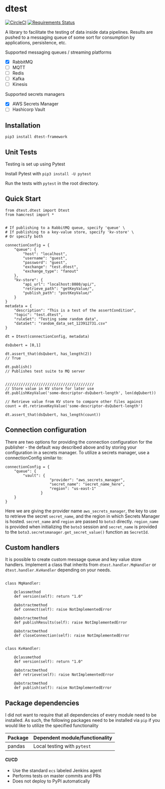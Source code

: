 # dtest

[![CircleCI](https://circleci.com/gh/sjensen85/dtest/tree/master.svg?style=svg)](https://circleci.com/gh/sjensen85/dtest/tree/master)
[![Requirements Status](https://requires.io/github/sjensen85/dtest/requirements.svg?branch=master)](https://requires.io/github/sjensen85/dtest/requirements/?branch=master)

A library to facilitate the testing of data inside data pipelines. Results are pushed to a messaging queue of some sort for consumption by applications, persistence, etc.

Supported messaging queues / streaming platforms

- [x] RabbitMQ
- [ ] MQTT
- [ ] Redis
- [ ] Kafka
- [ ] Kinesis

Supported secrets managers

- [x] AWS Secrets Manager
- [ ] Hashicorp Vault

## Installation

`pip3 install dtest-framework`

## Unit Tests

Testing is set up using Pytest

Install Pytest with `pip3 install -U pytest`

Run the tests with `pytest` in the root directory.

## Quick Start

```
from dtest.dtest import Dtest
from hamcrest import *


# If publishing to a RabbitMQ queue, specify 'queue' \
# If publishing to a key-value store, specify 'kv-store' \
# Or specify both

connectionConfig = {
    "queue": {
        "host": "localhost",
        "username": "guest",
        "password": "guest",
        "exchange": "test.dtest",
        "exchange_type": "fanout"
    },
    "kv-store": {
        "api_url": "localhost:8080/api/",
        "retrieve_path": "getKeyValue/",
        "publish_path": "postKeyValue/"
    }
}
metadata = {
    "description": "This is a test of the assertCondition",
    "topic": "test.dtest",
    "ruleSet": "Testing some random data",
    "dataSet": "random_data_set_123912731.csv"
}

dt = Dtest(connectionConfig, metadata)

dsQubert = [0,1]

dt.assert_that(dsQubert, has_length(2))
// True

dt.publish()
// Publishes test suite to MQ server


////////////////////////////////////////
// Store value in KV store for later use
dt.publishKeyValue('some-descriptor-dsQubert-length', len(dqQubert))

// Retrieve value from KV store to compare other files against
count = dt.retrieveKeyValue('some-descriptor-dsQubert-length')

dt.assert_that(dsQubert, has_length(count))
```

## Connection configuration

There are two options for providing the connection configuration for the publisher - the default way described above and by storing your configuration in a secrets manager. To utilize a secrets manager, use a connectionConfig similar to:

```
connectionConfig = {
    "queue": {
        "vault": {
                    "provider": "aws_secrets_manager",
                    "secret_name": "secret_name_here",
                    "region": "us-east-1"
                }
    }
}
```

Here we are giving the provider name `aws_secrets_manager`, the key to use to retrieve the secret `secret_name`, and the region in which Secrets Manager is hosted. `secret_name` and `region` are passed to `boto3` directly. `region_name` is provided when initializing the `boto3` session and `secret_name` is provided to the `boto3.secretsmanager.get_secret_value()` function as `SecretId`.

## Custom handlers

It is possible to create custom message queue and key value store handlers. Implement a class that inherits from `dtest.handler.MqHandler` or `dtest.handler.KvHandler` depending on your needs.

```

class MqHandler:

    @classmethod
    def version(self): return "1.0"

    @abstractmethod
    def connect(self): raise NotImplementedError

    @abstractmethod
    def publishResults(self): raise NotImplementedError

    @abstractmethod
    def closeConnection(self): raise NotImplementedError


class KvHandler:

    @classmethod
    def version(self): return "1.0"

    @abstractmethod
    def retrieve(self): raise NotImplementedError

    @abstractmethod
    def publish(self): raise NotImplementedError

```

## Package dependencies

I did not want to require that all dependencies of every module need to be installed. As such, the following packages need to be installed via `pip` if you would like to utilize the specified functionality

| Package | Dependent module/functionality |
| ------- | ------------------------------ |
| pandas  | Local testing with `pytest`    |

#### CI/CD

- Use the standard `ecs` labeled Jenkins agent
- Performs tests on master commits and PRs
- Does not deploy to PyPI automatically
